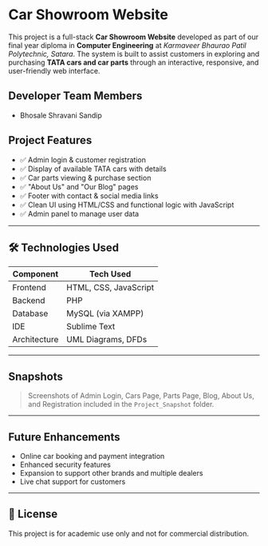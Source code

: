 # Car Showroom Website

This project is a full-stack **Car Showroom Website** developed as part of our final year diploma in **Computer Engineering** at *Karmaveer Bhaurao Patil Polytechnic, Satara*. The system is built to assist customers in exploring and purchasing **TATA cars and car parts** through an interactive, responsive, and user-friendly web interface.

## Developer Team Members
- Bhosale Shravani Sandip

##  Project Features

- ✅ Admin login & customer registration
- ✅ Display of available TATA cars with details
- ✅ Car parts viewing & purchase section
- ✅ "About Us" and "Our Blog" pages
- ✅ Footer with contact & social media links
- ✅ Clean UI using HTML/CSS and functional logic with JavaScript
- ✅ Admin panel to manage user data

---
## 🛠 Technologies Used

| Component     | Tech Used           |
|---------------|---------------------|
| Frontend      | HTML, CSS, JavaScript |
| Backend       | PHP                 |
| Database      | MySQL (via XAMPP)   |
| IDE           | Sublime Text        |
| Architecture  | UML Diagrams, DFDs  |
---

##  Snapshots

> Screenshots of Admin Login, Cars Page, Parts Page, Blog, About Us, and Registration included in the `Project_Snapshot` folder.

---

##  Future Enhancements

- Online car booking and payment integration
- Enhanced security features
- Expansion to support other brands and multiple dealers
- Live chat support for customers
---
## 📜 License
This project is for academic use only and not for commercial distribution.
